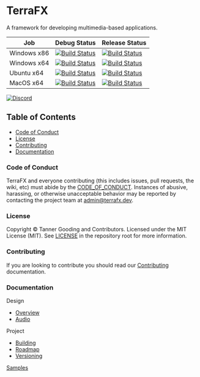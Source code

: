 # TerraFX

A framework for developing multimedia-based applications.

| Job | Debug Status | Release Status |
| --- | ------------ | -------------- |
| Windows x86 | [![Build Status](https://ci.terrafx.dev/_apis/build/status/terrafx.terrafx-ci?branchName=master&jobName=windows_debug_x86)](https://ci.terrafx.dev/_build/latest?definitionId=3&branchName=master) | [![Build Status](https://ci.terrafx.dev/_apis/build/status/terrafx.terrafx-ci?branchName=master&jobName=windows_release_x86)](https://ci.terrafx.dev/_build/latest?definitionId=3&branchName=master) |
| Windows x64 | [![Build Status](https://ci.terrafx.dev/_apis/build/status/terrafx.terrafx-ci?branchName=master&jobName=windows_debug_x64)](https://ci.terrafx.dev/_build/latest?definitionId=3&branchName=master) | [![Build Status](https://ci.terrafx.dev/_apis/build/status/terrafx.terrafx-ci?branchName=master&jobName=windows_release_x64)](https://ci.terrafx.dev/_build/latest?definitionId=3&branchName=master) |
| Ubuntu x64 | [![Build Status](https://ci.terrafx.dev/_apis/build/status/terrafx.terrafx-ci?branchName=master&jobName=ubuntu_debug_x64)](https://ci.terrafx.dev/_build/latest?definitionId=3&branchName=master) | [![Build Status](https://ci.terrafx.dev/_apis/build/status/terrafx.terrafx-ci?branchName=master&jobName=ubuntu_release_x64)](https://ci.terrafx.dev/_build/latest?definitionId=3&branchName=master) |
| MacOS x64 | [![Build Status](https://ci.terrafx.dev/_apis/build/status/terrafx.terrafx-ci?branchName=master&jobName=macos_debug_x64)](https://ci.terrafx.dev/_build/latest?definitionId=3&branchName=master) | [![Build Status](https://ci.terrafx.dev/_apis/build/status/terrafx.terrafx-ci?branchName=master&jobName=macos_release_x64)](https://ci.terrafx.dev/_build/latest?definitionId=3&branchName=master) |

[![Discord](https://img.shields.io/discord/593547387457372212.svg?label=Discord&style=plastic)](https://discord.terrafx.dev/)

## Table of Contents

* [Code of Conduct](#code-of-conduct)
* [License](#license)
* [Contributing](#contributing)
* [Documentation](#documentation)

### Code of Conduct

TerraFX and everyone contributing (this includes issues, pull requests, the
wiki, etc) must abide by the [CODE_OF_CONDUCT](CODE_OF_CONDUCT.md).
Instances of abusive, harassing, or otherwise unacceptable behavior may be
reported by contacting the project team at admin@terrafx.dev.

### License

Copyright © Tanner Gooding and Contributors. Licensed under the MIT License
(MIT). See [LICENSE](../LICENSE.md) in the repository root for more information.

### Contributing

If you are looking to contribute you should read our
[Contributing](CONTRIBUTING.md) documentation.

### Documentation

Design
  * [Overview](docs/Overview.md)
  * [Audio](docs/Audio.md)

Project
  * [Building](docs/Building.md)
  * [Roadmap](docs/Roadmap.md)
  * [Versioning](docs/Versioning.md)

[Samples](docs/samples/Samples.md)
